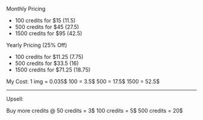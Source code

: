 Monthly Pricing

- 100 credits for $15 (11.5)
- 500 credits for $45 (27.5)
- 1500 credits for $95 (42.5)

Yearly Pricing (25% Off)

- 100 credits for $11.25 (7.75)
- 500 credits for $33.5 (16)
- 1500 credits for $71.25 (18.75)

My Cost:
1 img = 0.035$
100 = 3.5$
500 = 17.5$
1500 = 52.5$

------------------------------------------
Upsell:

Buy more credits @ 
50 credits = 3$
100 credits = 5$
500 credits = 20$

